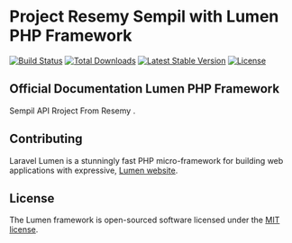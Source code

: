 #  Project Resemy Sempil with Lumen PHP Framework

[![Build Status](https://travis-ci.org/laravel/lumen-framework.svg)](https://travis-ci.org/laravel/lumen-framework)
[![Total Downloads](https://img.shields.io/packagist/dt/laravel/framework)](https://packagist.org/packages/laravel/lumen-framework)
[![Latest Stable Version](https://img.shields.io/packagist/v/laravel/framework)](https://packagist.org/packages/laravel/lumen-framework)
[![License](https://img.shields.io/packagist/l/laravel/framework)](https://packagist.org/packages/laravel/lumen-framework)


## Official Documentation Lumen PHP Framework

Sempil API Rroject  From Resemy     .

## Contributing

Laravel Lumen is a stunningly fast PHP micro-framework for building web applications with expressive, [Lumen website](https://lumen.laravel.com/docs).


## License

The Lumen framework is open-sourced software licensed under the [MIT license](https://opensource.org/licenses/MIT).
